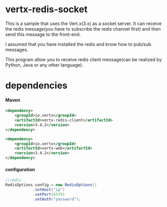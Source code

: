 # vertx-redis-socket

This is a sample that uses the Vert.x(3.x) as a socket server. It can receive the redis message(you have to subscribe the redis channel first) and then send this message to the front-end.

I assumed that you have installed the redis and know how to pub/sub messages.

This program allow you to receive redis client message(can be realized by Python, Java or any other language).
# dependencies

#### Maven
```xml
<dependency>
    <groupId>io.vertx</groupId>
    <artifactId>vertx-redis-client</artifactId>
    <version>3.4.2</version>
</dependency>

<dependency>
    <groupId>io.vertx</groupId>
    <artifactId>vertx-web</artifactId>
    <version>3.4.2</version>
</dependency>
```
#### configuration

```java
//redis 
RedisOptions config = new RedisOptions()
            .setHost("ip")
            .setPort(6379)
            .setAuth("password");
```



